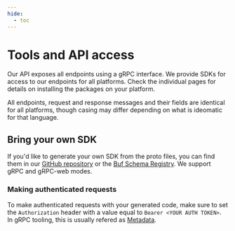 ```yaml
---
hide:
  - toc
---
```


# Tools and API access

Our API exposes all endpoints using a gRPC interface. We provide SDKs for access to our endpoints for all platforms. Check the individual pages for details on installing the packages on your platform.

All endpoints, request and response messages and their fields are identical for all platforms, though casing may differ depending on what is ideomatic for that language.

## Bring your own SDK

If you'd like to generate your own SDK from the proto files, you can find them in our [GitHub repository](https://github.com/trinsic-id/sdk/tree/main/proto) or the [Buf Schema Registry](https://buf.build/trinsic/services). We support gRPC and gRPC-web modes.

### Making authenticated requests

To make authenticated requests with your generated code, make sure to set the `Authorization` header with a value equal to `Bearer <YOUR AUTH TOKEN>`. In gRPC tooling, this is usually refered as [Metadata](https://github.com/grpc/grpc-go/blob/master/Documentation/grpc-metadata.md).
